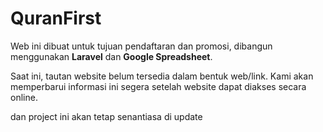 # QuranFirst

Web ini dibuat untuk tujuan pendaftaran dan promosi, dibangun menggunakan **Laravel** dan **Google Spreadsheet**.

Saat ini, tautan website belum tersedia dalam bentuk web/link. Kami akan memperbarui informasi ini segera setelah website dapat diakses secara online.

dan project ini akan tetap senantiasa di update